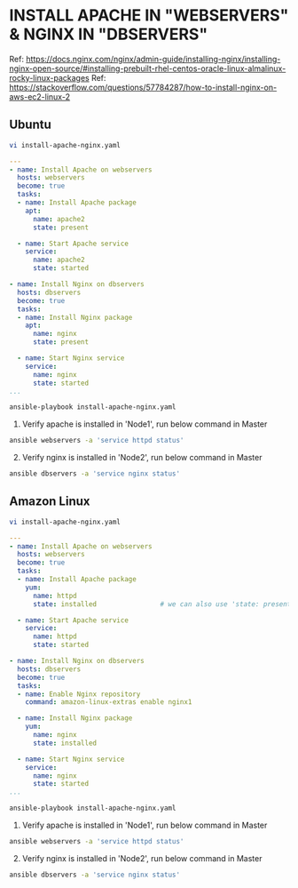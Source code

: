 # INSTALL APACHE IN "WEBSERVERS" & NGINX IN "DBSERVERS"
Ref: https://docs.nginx.com/nginx/admin-guide/installing-nginx/installing-nginx-open-source/#installing-prebuilt-rhel-centos-oracle-linux-almalinux-rocky-linux-packages
Ref: https://stackoverflow.com/questions/57784287/how-to-install-nginx-on-aws-ec2-linux-2

## Ubuntu
```sh
vi install-apache-nginx.yaml
```
```yaml
---
- name: Install Apache on webservers
  hosts: webservers
  become: true
  tasks:
  - name: Install Apache package
    apt:
      name: apache2
      state: present                

  - name: Start Apache service
    service:
      name: apache2
      state: started

- name: Install Nginx on dbservers
  hosts: dbservers
  become: true
  tasks:
  - name: Install Nginx package
    apt:
      name: nginx
      state: present

  - name: Start Nginx service
    service:
      name: nginx
      state: started
...
```
```sh
ansible-playbook install-apache-nginx.yaml
```

1. Verify apache is installed in 'Node1', run below command in Master
```sh
ansible webservers -a 'service httpd status'
```
2. Verify nginx is installed in 'Node2', run below command in Master
```sh
ansible dbservers -a 'service nginx status'
```

## Amazon Linux
```sh
vi install-apache-nginx.yaml
```
```yaml
---
- name: Install Apache on webservers
  hosts: webservers
  become: true
  tasks:
  - name: Install Apache package
    yum:
      name: httpd
      state: installed                # we can also use 'state: present'

  - name: Start Apache service
    service:
      name: httpd
      state: started

- name: Install Nginx on dbservers
  hosts: dbservers
  become: true
  tasks:
  - name: Enable Nginx repository
    command: amazon-linux-extras enable nginx1

  - name: Install Nginx package
    yum:
      name: nginx
      state: installed

  - name: Start Nginx service
    service:
      name: nginx
      state: started
...
```
```sh
ansible-playbook install-apache-nginx.yaml
```

1. Verify apache is installed in 'Node1', run below command in Master
```sh
ansible webservers -a 'service httpd status'
```
2. Verify nginx is installed in 'Node2', run below command in Master
```sh
ansible dbservers -a 'service nginx status'
```
